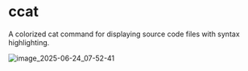 # ccat
A colorized cat command for displaying source code files with syntax highlighting.

![image_2025-06-24_07-52-41](https://github.com/user-attachments/assets/bc7f8667-89c9-4cd9-8403-d675597b575d)
